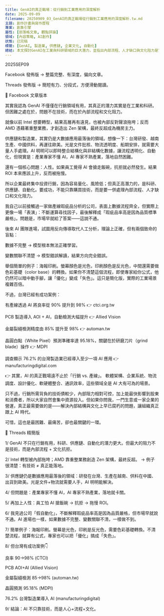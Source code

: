 ```yaml
---
title: GenAI的真正戰場：從行銷到工業應用的深度解析
date: 2025-09-09
filename: 20250909_03_GenAI的真正戰場從行銷到工業應用的深度解析.tw.md
主題: 創作計畫與寫作歷程
專案: 創象引擎
屬性: [部落格文章, 觀點評論]
領域: [內容策略, AI創作]
狀態: 已完稿
標籤: [GenAI, 製造業, 供應鏈, 企業文化, 自動化]
總結: 本文探討GenAI在工業與科研領域的巨大潛力，並指出內部流程、人才缺口與文化阻力是實現其價值的核心挑戰，而非技術本身。
---
```


2025SEP09

Facebook 發佈版 → 整篇完整、有深度，偏向文章。

Threads 發佈版 → 簡短有力、分段式，方便滑動閱讀。

📌 Facebook 文章版本

其實我認為 GenAI 不僅僅在行銷領域有用，其真正的潛力其實是在工業和科研。但困難之處在於，問題不在技術，而在於內部流程和文化阻力。

就像以前 Intel 想要轉型，結果高層再有遠見，也被內部反對聲浪拖垮；反而 AMD 憑藉著重整業務，才創造出 Zen 架構，最終反超成為機房主力。

供應鏈和製造業，其實仍是大數據應用最落後的領域。想像一下：台灣研發、越南生產、中國供料，再運往歐美。光是文件批核、物流透明度、船期安排，就需要大量人手處理。AI 明明可以即時整合結構化與非結構化數據，讓流程透明化、自動化，但現實是：產業專家不懂 AI，AI 專家不熟產業，落地自然困難。

還有一個核心問題：人性。如果員工覺得 AI 會搶走飯碗，抗拒就必然發生。結果 ROI 本來應該上升，反而被拖慢。

所以企業最終集中投資行銷，因為容易量化、風險低；但真正高潛力的，是科研、供應鏈、自動化。要成功，不能只靠購買技術，而是要一併處理內部流程、人才缺口和文化阻力。

我自己以前接觸過一家做產線瑕疵品分析的公司，表面上數據流程齊全，但實際上更像一場「表演」：不斷運算尋找因子，最後解釋成「瑕疵品率高是因為品質標準嚴格」。問題是，市場早就給了答案——這說不通。

後來 AI 團隊進場，試圖用反向傳導取代人工分析，理論上正確，但有兩個致命的盲點：

數據不完整 → 模型根本無法正確學習。

變數關聯不清楚 → 模型錯誤解讀，結果方向完全錯誤。

舉個簡單的例子：海報印刷。螢幕顏色是光色，印刷顏色是反光色，中間還需要做色彩基礎（color base）的轉換。如果你不清楚這個流程，即使專家給你公式，他仍然可以暗中動手腳，讓「優化」變成「失色」。這只是簡化版，實際的工業場景複雜百倍。

不過，台灣已經有成功案例：

有產線透過 AI 將良率從 90% 提升到 98% 👉 ctci.org.tw

PCB 製造導入 AOI + AI，自動檢測大幅提升 👉 Allied Vision

金屬裂縫檢測精度由 85% 提升至 98% 👉 automan.tw

晶圓白點（White Pixel）預測準確率達 95.18%，關鍵在於研磨刀片（grind blade）操作 👉 MDPI

調查顯示 76.2% 的台灣製造業已經導入至少一項 AI 應用 👉 manufacturingdigital.com

👉 其實，AI 的真正戰場遠不止於「行銷 vs. 產線」。
軟體架構、企業系統、物流調度、設計優化、軟硬體整合、通訊效率，這些領域全是 AI 大有可為的場景。

只不過，行銷所需背負的技術債較少，內部阻力相對可控，加上能最快影響到股東和消費者，所以大家自然會集中資源投入。但如果你問我，一門生意或一家企業的營運，真正最需要做的是——解決內部結構與文化上早已腐朽的問題，讓組織真正跟上 AI 時代。

可惜，這也是最困難、最痛苦，卻也最關鍵的一環。

📌 Threads 精簡版

1/
GenAI 不只在行銷有用，科研、供應鏈、自動化的潛力更大。但最大的阻力不是技術，而是內部流程 + 文化抗拒。

2/
Intel 轉型被內部拖垮；AMD 靠重整業務創造 Zen 架構，最終反超。
→ 例子很清楚：有技術 ≠ 真正能落地。

3/
供應鏈仍是數據應用最落後的領域：研發在台灣、生產在越南、供料在中國、出貨到歐美。光是文件+物流就需要人手，AI 明明能解決。

4/
但問題是：產業專家不懂 AI，AI 專家不熟產業，落地就卡關。

5/
再加上人性：員工怕 AI 搶飯碗 → 抗拒 → 拖慢 ROI。

6/
我見過公司「假自動化」，不斷解釋瑕疵品率高是因為品質嚴格，但市場早就說不通。AI 進場也一樣，如果數據不完整、變數關聯不清，一樣做不到。

7/
簡單例子：海報印刷。螢幕是光色，印刷是反光色，需要色彩基礎轉換。不清楚流程，就算有公式，專家也可以把「優化」搞成「失色」。

8/
但台灣有成功案例👇

良率 90→98% (CTCI)

PCB AOI+AI (Allied Vision)

金屬裂縫檢測 85→98% (automan.tw)

晶圓預測 95.18% (MDPI)

76.2% 台灣製造業導入 AI (manufacturingdigital)

9/
結論：AI 不只靠技術，而是人心+流程+文化。


